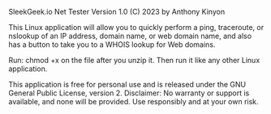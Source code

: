 SleekGeek.io Net Tester
Version 1.0
(C) 2023 by Anthony Kinyon

This Linux application will allow you to quickly perform a ping, traceroute, or nslookup of an IP address, domain name, or web domain name, and also has a button to take you to a WHOIS lookup for Web domains.

Run:  chmod +x on the file after you unzip it. Then run it like any other Linux application.

This application is free for personal use and is released under the GNU General Public License, version 2. 
Disclaimer: No warranty or support is available, and none will be provided. Use responsibly and at your own risk.
